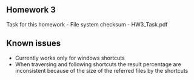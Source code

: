 ## Homework 3

Task for this homework - File system checksum - HW3_Task.pdf

## Known issues

- Currently works only for windows shortcuts
- When traversing and following shortcuts the result percentage are inconsistent because of the size of the referred files by the shortcuts